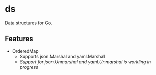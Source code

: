 # ds

Data structures for Go.

## Features

- OrderedMap
  - Supports json.Marshal and yaml.Marshal
  - _Support for json.Unmarshal and yaml.Unmarshal is workling in progress_
